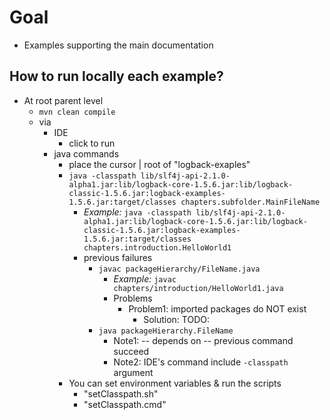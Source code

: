 # Goal
* Examples supporting the main documentation

## How to run locally each example?
* At root parent level
  * `mvn clean compile`
  * via
    * IDE
      * click to run
    * java commands
      * place the cursor | root of "logback-exaples"
      * `java -classpath lib/slf4j-api-2.1.0-alpha1.jar:lib/logback-core-1.5.6.jar:lib/logback-classic-1.5.6.jar:logback-examples-1.5.6.jar:target/classes chapters.subfolder.MainFileName`
        * _Example:_ `java -classpath lib/slf4j-api-2.1.0-alpha1.jar:lib/logback-core-1.5.6.jar:lib/logback-classic-1.5.6.jar:logback-examples-1.5.6.jar:target/classes chapters.introduction.HelloWorld1`
        * previous failures 
          * `javac packageHierarchy/FileName.java`
            * _Example:_ `javac chapters/introduction/HelloWorld1.java`
            * Problems
              * Problem1: imported packages do NOT exist
                * Solution: TODO:
          * `java packageHierarchy.FileName`
            * Note1: -- depends on -- previous command succeed
            * Note2: IDE's command include `-classpath` argument
      * You can set environment variables & run the scripts
        * "setClasspath.sh"
        * "setClasspath.cmd"
